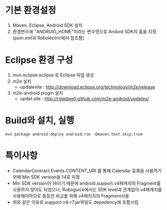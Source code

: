 # 기본 환경설정
1. Maven, Eclipse, Android SDK 설치
2. 환경변수에 "ANDROID_HOME"이라는 변수명으로 Andoid SDK의 홈을 지정 (pom.xml과 Robolectric에서 참조함)

# Eclipse 환경 구성
1. mvn eclipse:eclipse 로 Eclipse 파일 생성
2. m2e 설치
	- updatesite : http://download.eclipse.org/technology/m2e/release
3. m2e-android plugin 설치
	- updat site : http://rgladwell.github.com/m2e-android/updates/

# Build와 설치, 실행
	mvn package android:deploy android:run -Dmaven.test.skip.true
	
# 특이사항
- CalendarContract.Events.CONTENT_URI 를 통해 Calendar 등록을 사용하기 위해  Min SDK version을 14로 지정
- Min SDK version이 14이기 때문에 android.support.v4패캐지의 Fragment를 사용하지 않아도 되었으나, Roboguice에서는 SDK level과 관계없이 v4패캐지를 사용해야하므로 동등한 비교를 위해 v4패키지의 Fragment사용
- 위와 같은 이유로 support-v4-r7.jar파일도 depedency에 포함시킴
